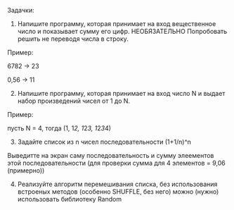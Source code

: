 Задачки:

1. Напишите программу, которая принимает на вход вещественное число и показывает сумму его цифр.
НЕОБЯЗАТЕЛЬНО Попробовать решить не переводя числа в строку.

Пример:

6782 -> 23

0,56 -> 11

2. Напишите программу, которая принимает на вход число N и выдает набор произведений чисел от 1 до N.

Пример:

пусть N = 4, тогда (1, 1*2, 1*2*3, 1*2*3*4)

3. Задайте список из n чисел последовательности (1+1/n)^n

Выведитте на экран саму последовательность и сумму элеементов этой последовательности (для проверки сумма для 4 элементов = 9,06 (примерно))

4. Реализуйте алгоритм перемешивания списка, без использования встроеных методов (особенно SHUFFLE, без него) можно (нужно) использовать библиотеку Random
